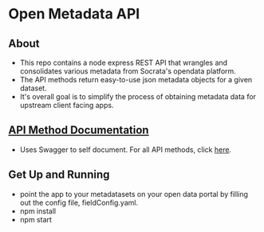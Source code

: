 # Open Metadata API

## About

* This repo contains a node express REST API that wrangles and consolidates various metadata from Socrata's opendata platform.
* The API methods return easy-to-use json metadata objects for a given dataset.
* It's overall goal is to simplify the process of obtaining metadata data for upstream client facing apps.

## [API Method Documentation](http://metadata.datasf.org/docs/#!/default/)
* Uses Swagger to self document. For all API methods, click [here](http://metadatasf.tk/docs/#!/default/).

## Get Up and Running
* point the app to your metadatasets on your open data portal by filling out the config file, fieldConfig.yaml.
* npm install
* npm start
